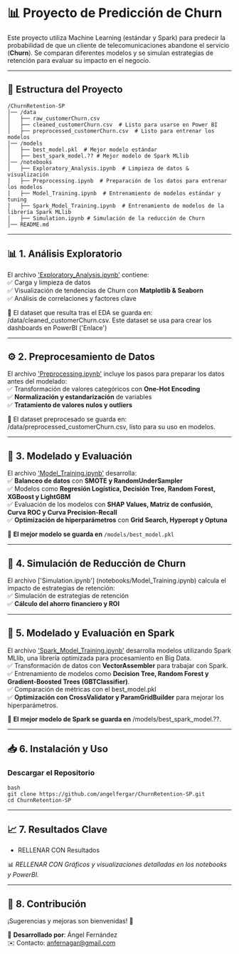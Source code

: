 # 📊 Proyecto de Predicción de Churn

Este proyecto utiliza Machine Learning (estándar y Spark) para predecir la probabilidad de que un cliente de telecomunicaciones abandone el servicio (**Churn**). Se comparan diferentes modelos y se simulan estrategias de retención para evaluar su impacto en el negocio.

---

## 📌 **Estructura del Proyecto**

```
/ChurnRetention-SP
│── /data
│   ├── raw_customerChurn.csv
│   ├── cleaned_customerChurn.csv  # Listo para usarse en Power BI
│   ├── preprocessed_customerChurn.csv  # Listo para entrenar los modelos 
│── /models
│   ├── best_model.pkl  # Mejor modelo estándar
│   ├── best_spark_model.?? # Mejor modelo de Spark MLlib
│── /notebooks
│   ├── Exploratory_Analysis.ipynb  # Limpieza de datos & visualización
│   ├── Preprocessing.ipynb  # Preparación de los datos para entrenar los modelos
│   ├── Model_Training.ipynb  # Entrenamiento de modelos estándar y tuning
│   ├── Spark_Model_Training.ipynb  # Entrenamiento de modelos de la librería Spark MLlib
│   ├── Simulation.ipynb # Simulación de la reducción de Churn  
│── README.md
```

---

## 📊 **1. Análisis Exploratorio**
El archivo ['Exploratory_Analysis.ipynb'](notebooks/Exploratory_Analysis.ipynb) contiene:  
✅ Carga y limpieza de datos  
✅ Visualización de tendencias de Churn con **Matplotlib & Seaborn**  
✅ Análisis de correlaciones y factores clave   

📌 El dataset que resulta tras el EDA se guarda en: /data/cleaned_customerChurn.csv. Este dataset se usa para crear los dashboards en PowerBI ('Enlace')

---

## ⚙️ **2. Preprocesamiento de Datos**
El archivo ['Preprocessing.ipynb'](notebooks/Preprocessing.ipynb) incluye los pasos para preparar los datos antes del modelado:  
✅ Transformación de valores categóricos con **One-Hot Encoding**  
✅ **Normalización y estandarización** de variables  
✅ **Tratamiento de valores nulos y outliers**

📌 El dataset preprocesado se guarda en: /data/preprocessed_customerChurn.csv, listo para su uso en modelos.  

---

## 🤖 **3. Modelado y Evaluación**
El archivo ['Model_Training.ipynb'](notebooks/Model_Training.ipynb) desarrolla:  
✅ **Balanceo de datos** con **SMOTE y RandomUnderSampler**  
✅ Modelos como **Regresión Logística, Decisión Tree, Random Forest, XGBoost y LightGBM**  
✅ Evaluación de los modelos con **SHAP Values, Matriz de confusión, Curva ROC y Curva Precision-Recall**  
✅ **Optimización de hiperparámetros** con **Grid Search, Hyperopt y Optuna**

📌 **El mejor modelo se guarda en** `/models/best_model.pkl`

---

## 🎯 **4. Simulación de Reducción de Churn**
 
El archivo ['Simulation.ipynb']
(notebooks/Model_Training.ipynb) calcula el impacto de estrategias de retención:  
✅ Simulación de estrategias de retención  
✅ **Cálculo del ahorro financiero y ROI**

---

## 🤖 **5. Modelado y Evaluación en Spark**
El archivo ['Spark_Model_Training.ipynb'](notebooks/Spark_Model_Training.ipynb) desarrolla modelos utilizando Spark MLlib, una librería optimizada para procesamiento en Big Data.  
✅ Transformación de datos con **VectorAssembler** para trabajar con Spark.  
✅ Entrenamiento de modelos como **Decision Tree, Random Forest y Gradient-Boosted Trees (GBTClassifier)**.    
✅ Comparación de métricas con el best_model.pkl  
✅ **Optimización con CrossValidator y ParamGridBuilder** para mejorar los hiperparámetros.  

📌 **El mejor modelo de Spark se guarda en** /models/best_spark_model.??.

---

## 📥 **6. Instalación y Uso**
### **Descargar el Repositorio**
```
bash
git clone https://github.com/angelfergar/ChurnRetention-SP.git
cd ChurnRetention-SP
```

---

## 📈 **7. Resultados Clave**
* RELLENAR CON Resultados

📊 _RELLENAR CON Gráficos y visualizaciones detalladas en los notebooks y PowerBI._

---

## 🤝 **8. Contribución**
¡Sugerencias y mejoras son bienvenidas! 🚀

📌 **Desarrollado por**: Ángel Fernández  
✉️ Contacto: anfernagar@gmail.com
